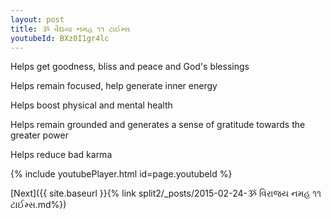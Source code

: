 ```yaml
---
layout: post
title: ૐ વૈદ્યયા નમહ ૧૧ ટાઈમ્સ
youtubeId: BXz0I1gr4lc
---
```

 
 
Helps get goodness, bliss and peace and God's blessings
 
Helps remain focused, help generate inner energy 
 
Helps boost physical and mental health 
 
Helps remain grounded and generates a sense of gratitude towards the greater power 
 
Helps reduce bad karma
 
 
 
 


{% include youtubePlayer.html id=page.youtubeId %}
 
[Next]({{ site.baseurl }}{% link  split2/_posts/2015-02-24-ૐ વિરાજય નમહ ૧૧ ટાઈમ્સ.md%})
 
